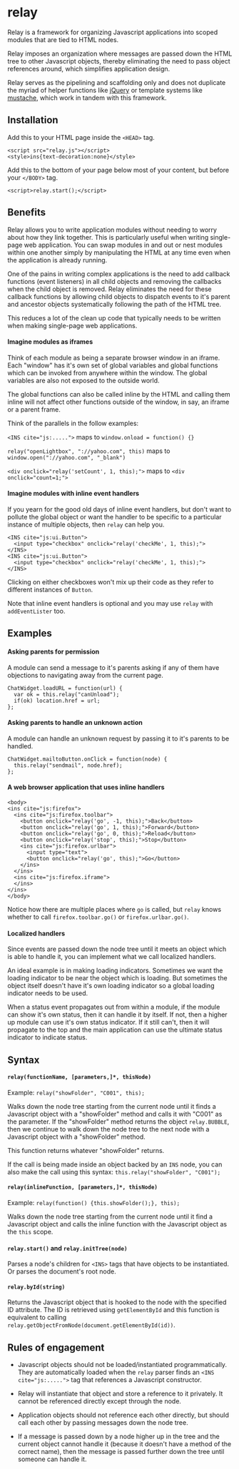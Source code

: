 relay
=====

Relay is a framework for organizing Javascript applications into scoped 
modules that are tied to HTML nodes.

Relay imposes an organization where messages are passed down the HTML 
tree to other Javascript objects, thereby eliminating the need to 
pass object references around, which simplifies application design.

Relay serves as the pipelining and scaffolding only and does not duplicate 
the myriad of helper functions like [jQuery](http://www.jquery.com) or 
template systems like [mustache](http://mustache.github.com), which work 
in tandem with this framework.


Installation
------------

Add this to your HTML page inside the `<HEAD>` tag.

    <script src="relay.js"></script>
    <style>ins{text-decoration:none}</style>

Add this to the bottom of your page below most of your content, but 
before your `</BODY>` tag.

    <script>relay.start();</script>


Benefits
--------

Relay allows you to write application modules without needing to worry 
about how they link together. This is particularly useful when writing 
single-page web application. You can swap modules in and out or nest 
modules within one another simply by manipulating the HTML at any time 
even when the application is already running.

One of the pains in writing complex applications is the need to add 
callback functions (event listeners) in all child objects and removing 
the callbacks when the child object is removed. Relay eliminates the 
need for these callback functions by allowing child objects to dispatch 
events to it's parent and ancestor objects systematically following 
the path of the HTML tree.

This reduces a lot of the clean up code that typically needs to be 
written when making single-page web applications.


#### Imagine modules as iframes

Think of each module as being a separate browser window in an iframe. 
Each "window" has it's own set of global variables and global functions 
which can be invoked from anywhere within the window. The global 
variables are also not exposed to the outside world.

The global functions can also be called inline by the HTML and calling 
them inline will not affect other functions outside of the window, in 
say, an iframe or a parent frame.

Think of the parallels in the follow examples:

`<INS cite="js:.....">` maps to `window.onload = function() {}`

`relay("openLightbox", "://yahoo.com", this)` maps to `window.open("://yahoo.com", "_blank")`

`<div onclick="relay('setCount', 1, this);">` maps to `<div onclick="count=1;">`


#### Imagine modules with inline event handlers

If you yearn for the good old days of inline event handlers, but don't 
want to pollute the global object or want the handler to be specific 
to a particular instance of multiple objects, then `relay` can help you.

    <INS cite="js:ui.Button">
      <input type="checkbox" onclick="relay('checkMe', 1, this);">
    </INS>
    <INS cite="js:ui.Button">
      <input type="checkbox" onclick="relay('checkMe', 1, this);">
    </INS>

Clicking on either checkboxes won't mix up their code as they refer 
to different instances of `Button`.

Note that inline event handlers is optional and you may use `relay` 
with `addEventLister` too.


Examples
--------

#### Asking parents for permission

A module can send a message to it's parents asking if any of them have 
objections to navigating away from the current page.

    ChatWidget.loadURL = function(url) {
      var ok = this.relay("canUnload");
      if(ok) location.href = url;
    };

#### Asking parents to handle an unknown action

A module can handle an unknown request by passing it to it's parents 
to be handled.

    ChatWidget.mailtoButton.onClick = function(node) {
      this.relay("sendmail", node.href);
    };

#### A web browser application that uses inline handlers

    <body>
    <ins cite="js:firefox">
      <ins cite="js:firefox.toolbar">
        <button onclick="relay('go', -1, this);">Back</button>
        <button onclick="relay('go', 1, this);">Forward</button>
        <button onclick="relay('go', 0, this);">Reload</button>
        <button onclick="relay('stop', this);">Stop</button>
        <ins cite="js:firefox.urlbar">
          <input type="text">
          <button onclick="relay('go', this);">Go</button>
        </ins>
      </ins>
      <ins cite="js:firefox.iframe">
      </ins>
    </ins>
    </body>

Notice how there are multiple places where `go` is called, but `relay` 
knows whether to call `firefox.toolbar.go()` or `firefox.urlbar.go()`.

#### Localized handlers

Since events are passed down the node tree until it meets an object 
which is able to handle it, you can implement what we call localized 
handlers.

An ideal example is in making loading indicators. Sometimes we want the 
loading indicator to be near the object which is loading. But sometimes 
the object itself doesn't have it's own loading indicator so a global 
loading indicator needs to be used.

When a status event propagates out from within a module, if the module 
can show it's own status, then it can handle it by itself. If 
not, then a higher up module can use it's own status indicator. If it 
still can't, then it will propagate to the top and the main application 
can use the ultimate status indicator to indicate status.


Syntax
------

#### `relay(functionName, [parameters,]*, thisNode)`

Example: `relay("showFolder", "C001", this);`

Walks down the node tree starting from the current node until 
it finds a Javascript object with a "showFolder" method and calls it 
with "C001" as the parameter. If the "showFolder" method returns the 
object `relay.BUBBLE`, then we continue to walk down the node tree to 
the next node with a Javascript object with a "showFolder" method.

This function returns whatever "showFolder" returns.

If the call is being made inside an object backed by an `INS` node, 
you can also make the call using this syntax: 
`this.relay("showFolder", "C001");`

#### `relay(inlineFunction, [parameters,]*, thisNode)`

Example: `relay(function() {this.showFolder();}, this);`

Walks down the node tree starting from the current node until
it find a Javascript object and calls the inline function with the 
Javascript object as the `this` scope.

#### `relay.start()` and `relay.initTree(node)`

Parses a node's children for `<INS>` tags that have objects to be 
instantiated. Or parses the document's root node.


#### `relay.byId(string)`

Returns the Javascript object that is hooked to the node with the 
specified ID attribute. The ID is retrieved using `getElementById` and 
this function is equivalent to calling 
`relay.getObjectFromNode(document.getElementById(id))`.


Rules of engagement
-------------------

* Javascript objects should not be loaded/instantiated programmatically. 
They are automatically loaded when the `relay` parser finds an 
`<INS cite="js:.....">` tag that references a Javascript constructor.

* Relay will instantiate that object and store a reference to it 
privately. It cannot be referenced directly except through the node.

* Application objects should not reference each other directly, but 
should call each other by passing messages down the node tree.

* If a message is passed down by a node higher up in the tree and the 
current object cannot handle it (because it doesn't have a method of 
the correct name), then the message is passed further down the tree 
until someone can handle it.
